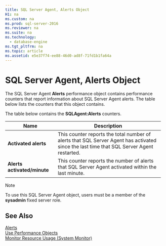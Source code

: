 ```yaml
---
title: SQL Server Agent, Alerts Object
H1: na
ms.custom: na
ms.prod: sql-server-2016
ms.reviewer: na
ms.suite: na
ms.technology: 
  - database-engine
ms.tgt_pltfrm: na
ms.topic: article
ms.assetid: e5e37f74-ee88-46d0-ad8f-71fd1b1fa64a
---
```

# SQL Server Agent, Alerts Object
  The SQL Server Agent **Alerts** performance object contains performance counters that report information about SQL Server Agent alerts. The table below lists the counters that this object contains.  
  
 The table below contains the **SQLAgent:Alerts** counters.  
  
|Name|Description|  
|----------|-----------------|  
|**Activated alerts**|This counter reports the total number of alerts that SQL Server Agent has activated since the last time that SQL Server Agent restarted.|  
|**Alerts activated/minute**|This counter reports the number of alerts that SQL Server Agent activated within the last minute.|  
  
> [!NOTE]  
>  To use this SQL Server Agent object, users must be a member of the **sysadmin** fixed server role.  
  
## See Also  
 [Alerts](../Topic/Alerts.md)   
 [Use Performance Objects](../Topic/Use%20Performance%20Objects.md)   
 [Monitor Resource Usage &#40;System Monitor&#41;](../../Topics/TopicNameNotContainA/Monitor-Resource-Usage--System-Monitor-.md)  
  
  